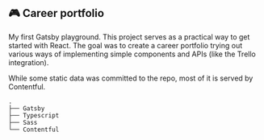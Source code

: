 ## 🎮 Career portfolio

My first Gatsby playground. This project serves as a practical way to get started with React. The goal was to create a career portfolio trying out various ways of implementing simple components and APIs (like the Trello integration).

While some static data was committed to the repo, most of it is served by Contentful.

    .
    ├── Gatsby
    ├── Typescript
    ├── Sass
    └── Contentful
